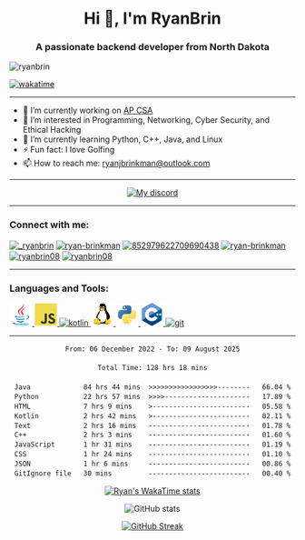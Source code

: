 <h1 align="center">Hi 👋, I'm RyanBrin</h1>

<h3 align="center">A passionate backend developer from North Dakota</h3>

<p align="left"> <img src="https://komarev.com/ghpvc/?username=ryanbrin&label=Profile%20views&color=0e75b6&style=flat" alt="ryanbrin"/> </p>

[![wakatime](https://wakatime.com/badge/user/efbea6b8-0413-406e-acdb-c0a64ccf466a.svg)](https://wakatime.com/@efbea6b8-0413-406e-acdb-c0a64ccf466a)

---

- 🔭 I’m currently working on [AP CSA](https://apcentral.collegeboard.org/courses/ap-computer-science-a)
- 👀 I’m interested in Programming, Networking, Cyber Security, and Ethical Hacking
- 🌱 I’m currently learning Python, C++, Java, and Linux
- ⚡ Fun fact: I love Golfing
- 📫 How to reach me: [ryanjbrinkman@outlook.com]()

---

<p align="center">
    <a href="https://discord.com/users/852979622709690438"">
        <img alt="My discord" src="https://lanyard.cnrad.dev/api/852979622709690438?hideBadges=false&hideStatus=false">
    </a>
</p>

<div align="center">

---

<h3 align="left">Connect with me:</h3>
<p align="left">
<a href="https://twitter.com/_ryanbrin" target="blank"><img align="center" src="https://raw.githubusercontent.com/rahuldkjain/github-profile-readme-generator/master/src/images/icons/Social/twitter.svg" alt="_ryanbrin" height="30" width="40" /></a>
<a href="https://stackoverflow.com/users/28287490/ryan-brinkman" target="blank"><img align="center" src="https://raw.githubusercontent.com/rahuldkjain/github-profile-readme-generator/master/src/images/icons/Social/stack-overflow.svg" alt="ryan-brinkman" height="30" width="40"/></a>
<a href="https://discord.com/users/852979622709690438" target="blank"><img align="center" src="https://raw.githubusercontent.com/rahuldkjain/github-profile-readme-generator/master/src/images/icons/Social/discord.svg" alt="852979622709690438" height="30" width="40" /></a>
<a href="https://linkedin.com/in/ryan-brinkman" target="blank"><img align="center" src="https://raw.githubusercontent.com/rahuldkjain/github-profile-readme-generator/master/src/images/icons/Social/linked-in-alt.svg" alt="ryan-brinkman" height="30" width="40" /></a>
<a href="https://fb.com/ryanbrin08" target="blank"><img align="center" src="https://raw.githubusercontent.com/rahuldkjain/github-profile-readme-generator/master/src/images/icons/Social/facebook.svg" alt="ryanbrin08" height="30" width="40" /></a>
<a href="https://instagram.com/ryanbrin08" target="blank"><img align="center" src="https://raw.githubusercontent.com/rahuldkjain/github-profile-readme-generator/master/src/images/icons/Social/instagram.svg" alt="ryanbrin08" height="30" width="40" /></a>
</p>

---

<h3 align="left">Languages and Tools:</h3>
<p align="left"> </a> <a href="https://www.java.com" target="_blank" rel="noreferrer"> <img src="https://raw.githubusercontent.com/devicons/devicon/master/icons/java/java-original.svg" alt="java" width="40" height="40"/> </a> <a href="https://developer.mozilla.org/en-US/docs/Web/JavaScript" target="_blank" rel="noreferrer"> <img src="https://raw.githubusercontent.com/devicons/devicon/master/icons/javascript/javascript-original.svg" alt="javascript" width="40" height="40"/> </a> <a href="https://kotlinlang.org" target="_blank" rel="noreferrer"> <img src="https://www.vectorlogo.zone/logos/kotlinlang/kotlinlang-icon.svg" alt="kotlin" width="40" height="40"/> </a> <a href="https://www.linux.org/" target="_blank" rel="noreferrer"> <img src="https://raw.githubusercontent.com/devicons/devicon/master/icons/linux/linux-original.svg" alt="linux" width="40" height="40"/> </a> </a> <a href="https://www.python.org" target="_blank" rel="noreferrer"> <img src="https://raw.githubusercontent.com/devicons/devicon/master/icons/python/python-original.svg" alt="python" width="40" height="40"/> </a> <a href="https://www.w3schools.com/cpp/" target="_blank" rel="noreferrer"> <img src="https://raw.githubusercontent.com/devicons/devicon/master/icons/cplusplus/cplusplus-original.svg" alt="cplusplus" width="40" height="40"/> </a> <a href="https://git-scm.com/" target="_blank" rel="noreferrer"> <img src="https://www.vectorlogo.zone/logos/git-scm/git-scm-icon.svg" alt="git" width="40" height="40"/> </p>

---

<!--START_SECTION:waka-->

```txt
From: 06 December 2022 - To: 09 August 2025

Total Time: 128 hrs 18 mins

Java             84 hrs 44 mins  >>>>>>>>>>>>>>>>>--------   66.04 %
Python           22 hrs 57 mins  >>>>---------------------   17.89 %
HTML             7 hrs 9 mins    >------------------------   05.58 %
Kotlin           2 hrs 42 mins   >------------------------   02.11 %
Text             2 hrs 16 mins   -------------------------   01.78 %
C++              2 hrs 3 mins    -------------------------   01.60 %
JavaScript       1 hr 31 mins    -------------------------   01.19 %
CSS              1 hr 24 mins    -------------------------   01.10 %
JSON             1 hr 6 mins     -------------------------   00.86 %
GitIgnore file   30 mins         -------------------------   00.40 %
```

<!--END_SECTION:waka-->

[![Ryan's WakaTime stats](https://github-readme-stats.vercel.app/api/wakatime?username=ryanbrin&bg_color=0d1117&title_color=58a6ff&text_color=c9d1d9&icon_color=58a6ff)](https://wakatime.com/@ryanbrin)

![GitHub stats](https://github-readme-stats.vercel.app/api?username=ryanbrin&show_icons=true&bg_color=0d1117&title_color=58a6ff&text_color=c9d1d9&icon_color=58a6ff&count_private=true&hide=issues&line_height=24&hide_title=true&include_all_commits=true&rank_icon=github&custom_title=Ryan's%20GitHub%20Stats)

[![GitHub Streak](https://github-readme-streak-stats.herokuapp.com?user=ryanbrin&theme=github-dark-blue)](https://git.io/streak-stats)
